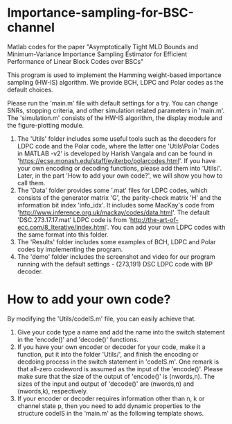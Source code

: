 # Importance-sampling-for-BSC-channel
Matlab codes for the paper "Asymptotically Tight MLD Bounds and Minimum-Variance Importance Sampling Estimator for Efficient Performance of Linear Block Codes over BSCs"

This program is used to implement the Hamming weight-based importance sampling (HW-IS) algorithm. We provide BCH, LDPC and Polar codes as the default choices.

Please run the 'main.m' file with default settings for a try. You can change SNRs, stopping criteria, and other simulation related parameters in 'main.m'. The 'simulation.m' consists of the HW-IS algorithm, the display module and the figure-plotting module.

1. The 'Utils\' folder includes some useful tools such as the decoders for LDPC code and the Polar code, where the latter one 'Utils\Polar Codes in MATLAB -v2' is developed by Harish Vangala and can be found in 'https://ecse.monash.edu/staff/eviterbo/polarcodes.html'. If you have your own encoding or decoding functions, please add them into 'Utils/'. Later, in the part 'How to add your own code?', we will show you how to call them.
2. The 'Data\' folder provides some '.mat' files for LDPC codes, which consists of the generator matrix 'G', the parity-check matrix 'H' and the information bit index 'info_idx'. It includes some MacKay's code from 'http://www.inference.org.uk/mackay/codes/data.html'. The default 'DSC.273.17.17.mat' LDPC code is from 'http://the-art-of-ecc.com/8_Iterative/index.html'. You can add your own LDPC codes with the same format into this folder.
3. The 'Results\' folder includes some examples of BCH, LDPC and Polar codes by implementing the program.
4. The 'demo\' folder includes the screenshot and video for our program running with the default settings - (273,191) DSC LDPC code with BP decoder.

# How to add your own code?
By modifying the 'Utils/codeIS.m' file, you can easily achieve that. 
1. Give your code type a name and add the name into the switch statement in the 'encode()' and 'decode()' functions.
2. If you have your own encoder or decoder for your code, make it a function, put it into the folder 'Utils/', and finish the encoding or decdoing process in the switch statement in 'codeIS.m'. One remark is that all-zero codeword is assumed as the input of the 'encode()'. Please make sure that the size of the output of 'encode()' is (nwords,n). The sizes of the input and output of 'decode()' are (nwords,n) and (nwords,k), respectively.
3. If your encoder or decoder requires information other than n, k or channel state p, then you need to add dynamic properties to the structure codeIS in the 'main.m' as the following template shows.
